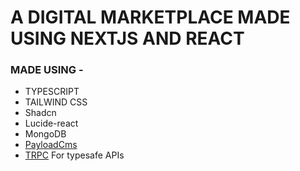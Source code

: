 # A DIGITAL MARKETPLACE MADE USING NEXTJS AND REACT

### MADE USING -

- TYPESCRIPT
- TAILWIND CSS
- Shadcn
- Lucide-react
- MongoDB
- [PayloadCms](https://payloadcms.com)
- [TRPC](https://trpc.io) For typesafe APIs